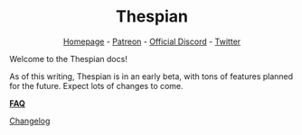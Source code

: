 <center><h1>Thespian</h1></center>

<center>
<a href="http://thespian.actor/" target="_blank">Homepage</a> -
<a href="http://patreon.com/thespian" target="_blank">Patreon</a> - 
<a href="https://discord.gg/rs8z3t7" target="_blank">Official Discord</a> -
<a href="http://twitter.com/thespianapp" target="_blank">Twitter</a>
</center>

Welcome to the Thespian docs!

As of this writing, Thespian is in an early beta, with tons of features planned for the future. Expect lots of changes to come.

[**FAQ**](/faq.md)

[Changelog](/changelog.md)
